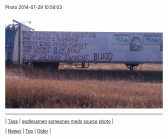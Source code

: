 <!--
title: Photo 2014-07-29 10
date: 2020-06-28T15:27:00.361Z
tags: godlessmen, someones, meds, source, photo
-->


Photo 2014-07-29 10:56:03

![](93201998926-0.jpg)

<!--BOTTOM-POST-NAVIGATION-->
---

| [Tags](tags.md) | [godlessmen](tag-godlessmen.md) [someones](tag-someones.md) [meds](tag-meds.md) [source](tag-source.md) [photo](tag-photo.md) |

| [Newer](93198688141.md) | [Top](index.md) | [Older](93205544381.md) |
